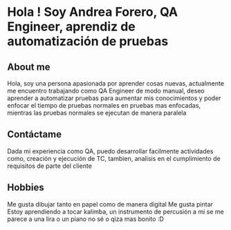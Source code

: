 # Hola ! Soy Andrea Forero, QA Engineer, aprendiz de automatización de pruebas

## About me
Hola, soy una persona apasionada por aprender cosas nuevas, actualmente me encuentro trabajando como QA Engineer de modo manual, deseo aprender a automatizar pruebas para aumentar mis conocimientos y poder enfocar el tiempo de pruebas normales en pruebas mas enfocadas, mientras las pruebas normales se ejecutan de manera paralela

## Contáctame
Dada mi experiencia como QA, puedo desarrollar facilmente actividades como, creación y ejecución de TC, tambien, analisis en el cumplimiento de requisitos de parte del cliente

## Hobbies
Me gusta dibujar tanto en papel como de manera digital Me gusta pintar Estoy aprendiendo a tocar kalimba, un instrumento de percusión a mi se me parece a una lira o un piano no sé o qiza mas bonito :D 